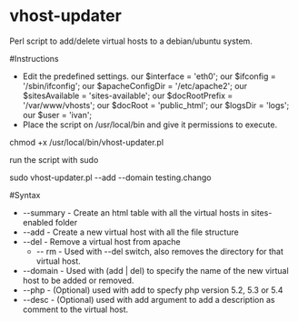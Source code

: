 vhost-updater
=============

Perl script to add/delete virtual hosts to a debian/ubuntu system.

#Instructions
* Edit the predefined settings.
        our $interface        = 'eth0';
        our $ifconfig         = '/sbin/ifconfig';
        our $apacheConfigDir  = '/etc/apache2';
        our $sitesAvailable   = 'sites-available';
        our $docRootPrefix    = '/var/www/vhosts';
        our $docRoot          = 'public_html';
        our $logsDir          = 'logs';
        our $user 			  = 'ivan';
* Place the script on /usr/local/bin and give it permissions to execute.

chmod +x /usr/local/bin/vhost-updater.pl

run the script with sudo

sudo vhost-updater.pl --add --domain testing.chango

#Syntax
* --summary - Create an html table with all the virtual hosts in sites-enabled folder
* --add     - Create a new virtual host with all the file structure
* --del     - Remove a virtual host from apache
  * -- rm   - Used with --del switch, also removes the directory for that virtual host.
* --domain  - Used with (add | del) to specify the name of the new virtual host to be added or removed.
* --php     - (Optional) used with add to specfy php version 5.2, 5.3 or 5.4
* --desc    - (Optional) used with add argument to  add a description as comment to the virtual host.
